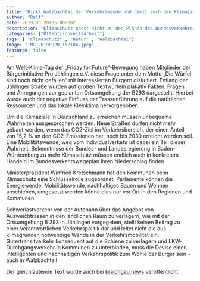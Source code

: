 ```yaml
---
title: "Hinkt Walzbachtal der Verkehrswende und damit auch den Klimazielen hinterher?"
author: "Ralf"
date: 2019-09-20T05:00:00Z
description: "Klimaschutz passt nicht zu den Plänen des Bundesverkehrswegeplans"
categories: ["Öffentlichkeitsarbeit"]
tags: [ "Klimaschutz" , "Natur" , "Walzbachtal"]
image: "IMG_20190920_152104.jpeg"
featured: false
---
```

Am Welt-Klima-Tag der „Friday for Future“-Bewegung haben Mitglieder der Bürgerinitiative Pro Jöhlingen e.V. diese Frage unter dem Motto „Die Würfel sind noch nicht gefallen“ mit interessierten Bürgern diskutiert. Entlang der Jöhlinger Straße wurden auf großen Textwürfeln plakativ Fakten, Fragen und Anregungen zur geplanten Ortsumgehung der B293 dargestellt. Hierbei wurde auch der negative Einfluss der Trassenführung auf die natürlichen Ressourcen und das lokale Kleinklima hervorgehoben.

Um die Klimaziele in Deutschland zu erreichen müssen unbequeme Wahrheiten ausgesprochen werden. Neue Straßen dürfen nicht mehr gebaut werden, wenn das CO2-Ziel im Verkehrsbereich, der einen Anteil von 15,2 % an den CO2-Emissionen hat, noch bis 2030 erreicht werden soll. Eine Mobilitätswende, weg vom Individualverkehr ist dabei ein Teil dieser Wahrheit. Bekenntnisse der Bundes- und Landesregierung in Baden-Württemberg zu mehr Klimaschutz müssen endlich auch in konkretem Handeln im Bundesverkehrswegeplan ihren Niederschlag finden.

Ministerpräsident Winfried Kretschmann hat den Kommunen beim Klimaschutz eine Schlüsselrolle zugeordnet. Parlamente können die Energiewende, Mobilitätswende, nachhaltiges Bauen und Wohnen anschieben, umgesetzt werden könne dies nur vor Ort in den Regionen und Kommunen.

Schwerlastverkehr von der Autobahn über das Angebot von Ausweichtrassen in den ländlichen Raum zu verlagern, wie mit der Ortsumgehung B 293 in Jöhlingen vorgegeben, stellt keinen Beitrag zu einer verantwortlichen Verkehrspolitik dar und leitet nicht die aus klimagründen notwendige Wende in der Verkehrsmobilität ein. Gütertransitverkehr konsequent auf die Schiene zu verlagern und LKW-Durchgangsverkehr in Kommunen zu unterbinden, muss die Devise einer intelligenten und nachhaltigen Verkehrspolitik zum Wohle der Bürger sein – auch in Walzbachtal!

Der gleichlautende Text wurde auch bei [kraichgau.news](https://kraichgau.news/region/c-politik-wirtschaft/hinkt-walzbachtal-der-verkehrswende-und-damit-auch-den-klimazielen-hinterher_a46975) veröffentlicht.
